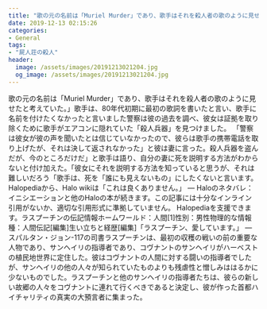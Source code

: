 ```yaml
---
title: "歌の元の名前は「Muriel Murder」であり、歌手はそれを殺人者の歌のように見せたと考えていた。"
date: 2019-12-13 02:15:26
categories:
- General
tags:
- "屍人荘の殺人"
header:
  image: /assets/images/20191213021204.jpg
  og_image: /assets/images/20191213021204.jpg
---
```


歌の元の名前は「Muriel Murder」であり、歌手はそれを殺人者の歌のように見せたと考えていた。」歌手は、80年代初期に最初の歌詞を書いたと言い、歌手に名前を付けたくなかったと言いました警察は彼の過去を調べ、彼女は証拠を取り除くために歌手がエアコンに隠れていた「殺人兵器」を見つけました。 「警察は彼女が彼の声を聞いたとは信じていなかったので、彼らは歌手の携帯電話を取り上げたが、それは決して返されなかった」と彼は妻に言った。殺人兵器を盗んだが、今のところだけだ」と歌手は語り、自分の妻に死を説明する方法がわからないと付け加えた。「彼女にそれを説明する方法を知っていると思うが、それは難しいだろう「歌手は、死を「誰にも見えないもの」にしたくないと言います。Halopediaから、Halo wikiは「これは良くありません。」 — Haloのネタバレ：イニシエーションと他のHaloの本が続きます。この記事には十分なインライン引用がないか、適切な引用形式に準拠していません。 Halopediaを支援できます。ラスプーチンの伝記情報ホームワールド：人間[1]性別：男性物理的な情報種：人間伝記[編集]生い立ちと経歴[編集]「ラスプーチン、愛しています。」 —スパルタン・ジョン-117の司書ラスプーチンは、最初の収穫の戦いの前の重要な人物であり、サンヘイリの指導者であり、コヴナントのサンヘイリがハーベストの植民地世界に定住した。彼はコヴナントの人間に対する闘いの指導者でしたが、サンヘイリの他の人々が知られていたものよりも残虐性と憎しみははるかに少ないものでした。ラスプーチンと他のサンヘイリの指導者たちは、彼らの新しい故郷の人々をコヴナントに連れて行くべきであると決定し、彼が作った首都ハイチャリティの真実の大預言者に集まった。
